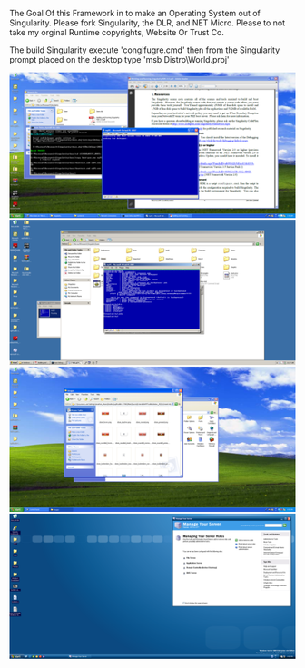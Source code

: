 The Goal Of this Framework in to make an Operating System out of Singularity. Please fork Singularity, the DLR, and NET Micro. Please to not take my orginal Runtime copyrights, Website Or Trust Co.

The build Singularity execute 'congifugre.cmd' then from the Singularity prompt placed on the desktop type 
'msb Distro\World.proj'


![Singularity1](Images/VirtualBox_Windows_XP_Professional_14_06_2022_07_35_59.png)
![Singularity2](Images/VirtualBox_Windows_XP_Professional_14_06_2022_10_07_51.png)
![Singularity3](Images/VirtualBox_Windows_XP_Professional_24_05_2022_16_51_38.png)
![Singularity4](Images/VirtualBox_Windows_Server_2003_30_04_2022_15_52_56.png)



